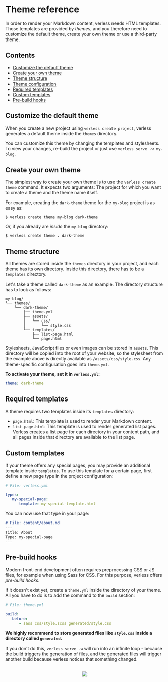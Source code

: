 # Theme reference

In order to render your Markdown content, verless needs HTML templates. Those templates are provided by _themes_, and
you therefore need to customize the default theme, create your own theme or use a third-party theme.

## Contents

* [Customize the default theme](#customize-the-default-theme)
* [Create your own theme](#create-your-own-theme)
* [Theme structure](#theme-structure)
* [Theme configuration](#theme-configuration)
* [Required templates](#required-templates)
* [Custom templates](#custom-templates)
* [Pre-build hooks](#pre-build-hooks)

## Customize the default theme

When you create a new project using `verless create project`, verless generates a default theme inside the `themes`
directory.

You can customize this theme by changing the templates and stylesheets. To view your changes, re-build the project or
just use `verless serve -w my-blog`.

## Create your own theme

The simplest way to create your own theme is to use the `verless create theme` command. It expects two arguments: The
project for which you want to create a theme and the theme name itself.

For example, creating the `dark-theme` theme for the `my-blog` project is as easy as:

```shell script
$ verless create theme my-blog dark-theme
```

Or, if you already are _inside_ the `my-blog` directory:

```shell script
$ verless create theme . dark-theme
```

## Theme structure

All themes are stored inside the `themes` directory in your project, and each theme has its own directory. Inside this
directory, there has to be a `templates` directory.

Let's take a theme called `dark-theme` as an example. The directory structure has to look as follows:

```shell script
my-blog/
└── themes/
    └── dark-theme/
        ├── theme.yml
        ├── assets/
        │   └── css/
        │       └── style.css
        └── templates/
            ├── list-page.html
            └── page.html
```

Stylesheets, JavaScript files or even images can be stored in `assets`. This directory will be copied into the root of
your website, so the stylesheet from the example above is directly available as `/assets/css/style.css`. Any
theme-specific configuration goes into `theme.yml`.

**To activate your theme, set it in `verless.yml`:**

```yaml
theme: dark-theme
```

## Required templates

A theme requires two templates inside its `templates` directory:

* `page.html`: This template is used to render your Markdown content.
* `list-page.html`: This template is used to render generated list pages. Verless creates a list page for each
directory in your content path, and all pages inside that directory are available to the list page.

## Custom templates

If your theme offers any special pages, you may provide an additional template inside `templates`. To use this
template for a certain page, first define a new page type in the project configuration:

```yaml
# File: verless.yml

types:
   my-special-page:
      template: my-special-template.html
```

You can now use that type in your page:

```markdown
# File: content/about.md
---
Title: About
Type: my-special-page
---
```

## Pre-build hooks

Modern front-end development often requires preprocessing CSS or JS files, for example when using Sass for CSS. For
this purpose, verless offers _pre-build hooks_.

If it doesn't exist yet, create a `theme.yml` inside the directory of your theme. All you have to do is to add the
command to the `build` section:

```yaml
# File: theme.yml

build:
   before:
      - sass css/style.scss generated/style.css
```

**We highly recommend to store generated files like `style.css` inside a directory called `generated`.**

If you don't do this, `verless serve -w` will run into an infinite loop - because the build triggers the generation of
files, and the generated files will trigger another build because verless notices that something changed.

<p align="center">
<br>
<a href="https://github.com/verless/verless"><img src="https://verless.dominikbraun.io/assets/img/icon-light.png"></a>
</p>
